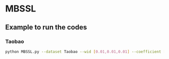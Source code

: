 # MBSSL
## Example to run the codes
### Taobao
``` bash
python MBSSL.py --dataset Taobao --wid [0.01,0.01,0.01] --coefficient [1.0/6,4.0/6,1.0/6] --decay 0.01 --batch_size 512 --ssl_temp 0.2 --topk1_user 10 --topk1_item 10
```
